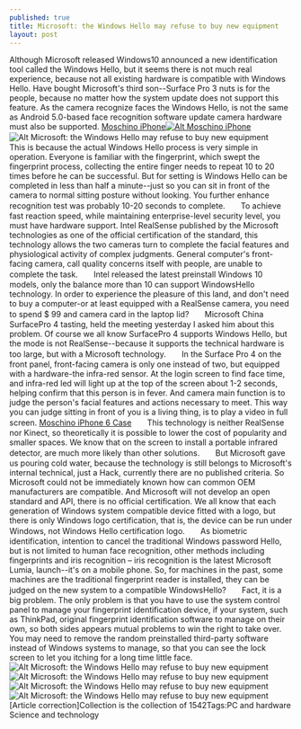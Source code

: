 ```yaml
---
published: true
title: Microsoft: the Windows Hello may refuse to buy new equipment
layout: post
---
```

Although Microsoft released Windows10 announced a new identification tool called the Windows Hello, but it seems there is not much real experience, because not all existing hardware is compatible with Windows Hello. Have bought Microsoft\'s third son--Surface Pro 3 nuts is for the people, because no matter how the system update does not support this feature. As the camera recognize faces the Windows Hello, is not the same as Android 5.0-based face recognition software update camera hardware must also be supported. [Moschino iPhone](http://www.nodcase.com/moschino-french-fries-silicone-iphone-6-case-p-4153.html)[![Alt Moschino iPhone](http://www.nodcase.com/images/large/i6/moschino_iphone6_case_i61800_lrg.jpg)](http://www.nodcase.com/moschino-french-fries-silicone-iphone-6-case-p-4153.html)![Alt Microsoft: the Windows Hello may refuse to buy new equipment](https://c2.staticflickr.com/2/1696/23629947480_05655ffdf6_z.jpg)　　This is because the actual Windows Hello process is very simple in operation. Everyone is familiar with the fingerprint, which swept the fingerprint process, collecting the entire finger needs to repeat 10 to 20 times before he can be successful. But for setting is Windows Hello can be completed in less than half a minute--just so you can sit in front of the camera to normal sitting posture without looking. You further enhance recognition test was probably 10-20 seconds to complete.　　To achieve fast reaction speed, while maintaining enterprise-level security level, you must have hardware support. Intel RealSense published by the Microsoft technologies as one of the official certification of the standard, this technology allows the two cameras turn to complete the facial features and physiological activity of complex judgments. General computer\'s front-facing camera, call quality concerns itself with people, are unable to complete the task.　　Intel released the latest preinstall Windows 10 models, only the balance more than 10 can support WindowsHello technology. In order to experience the pleasure of this land, and don\'t need to buy a computer-or at least equipped with a RealSense camera, you need to spend $ 99 and camera card in the laptop lid?　　Microsoft China SurfacePro 4 tasting, held the meeting yesterday I asked him about this problem. Of course we all know SurfacePro 4 supports Windows Hello, but the mode is not RealSense--because it supports the technical hardware is too large, but with a Microsoft technology.　　In the Surface Pro 4 on the front panel, front-facing camera is only one instead of two, but equipped with a hardware-the infra-red sensor. At the login screen to find face time, and infra-red led will light up at the top of the screen about 1-2 seconds, helping confirm that this person is in fever. And camera main function is to judge the person\'s facial features and actions necessary to meet. This way you can judge sitting in front of you is a living thing, is to play a video in full screen. [Moschino iPhone 6 Case](https://medium.com/@vanscase/do-you-know-machine-wide-data-much-more-intelligent-than-7716b6015992#.v2a5visgq)　　This technology is neither RealSense nor Kinect, so theoretically it is possible to lower the cost of popularity and smaller spaces. We know that on the screen to install a portable infrared detector, are much more likely than other solutions.　　But Microsoft gave us pouring cold water, because the technology is still belongs to Microsoft\'s internal technical, just a Hack, currently there are no published criteria. So Microsoft could not be immediately known how can common OEM manufacturers are compatible. And Microsoft will not develop an open standard and API, there is no official certification. We all know that each generation of Windows system compatible device fitted with a logo, but there is only Windows logo certification, that is, the device can be run under Windows, not Windows Hello certification logo.　　As biometric identification, intention to cancel the traditional Windows password Hello, but is not limited to human face recognition, other methods including fingerprints and iris recognition – iris recognition is the latest Microsoft Lumia, launch--it\'s on a mobile phone. So, for machines in the past, some machines are the traditional fingerprint reader is installed, they can be judged on the new system to a compatible WindowsHello?　　Fact, it is a big problem. The only problem is that you have to use the system control panel to manage your fingerprint identification device, if your system, such as ThinkPad, original fingerprint identification software to manage on their own, so both sides appears mutual problems to win the right to take over. You may need to remove the random preinstalled third-party software instead of Windows systems to manage, so that you can see the lock screen to let you itching for a long time little face.![Alt Microsoft: the Windows Hello may refuse to buy new equipment](https://c2.staticflickr.com/6/5697/23297412284_772e2676a4_b.jpg)![Alt Microsoft: the Windows Hello may refuse to buy new equipment](https://c2.staticflickr.com/6/5748/23629959400_c2b5db7ea2_z.jpg)![Alt Microsoft: the Windows Hello may refuse to buy new equipment](https://c2.staticflickr.com/2/1450/23557778739_5cb97b5d5a_b.jpg)![Alt Microsoft: the Windows Hello may refuse to buy new equipment](https://c2.staticflickr.com/2/1503/23629970510_b27608f2c1_b.jpg)[Article correction]Collection is the collection of 1542Tags:PC and hardware Science and technology